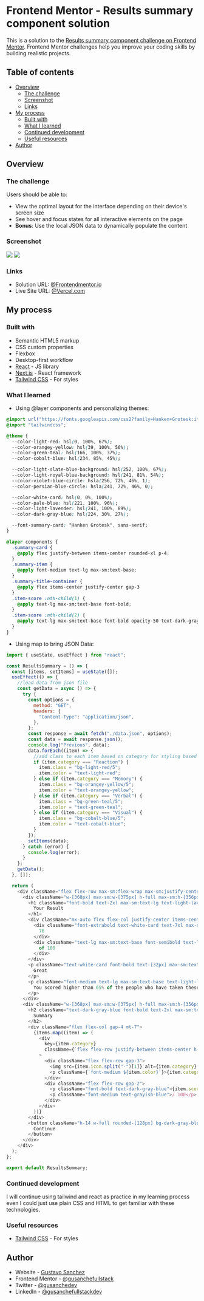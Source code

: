 # Frontend Mentor - Results summary component solution

This is a solution to the [Results summary component challenge on Frontend Mentor](https://www.frontendmentor.io/challenges/results-summary-component-CE_K6s0maV). Frontend Mentor challenges help you improve your coding skills by building realistic projects. 

## Table of contents

- [Overview](#overview)
  - [The challenge](#the-challenge)
  - [Screenshot](#screenshot)
  - [Links](#links)
- [My process](#my-process)
  - [Built with](#built-with)
  - [What I learned](#what-i-learned)
  - [Continued development](#continued-development)
  - [Useful resources](#useful-resources)
- [Author](#author)

## Overview

### The challenge

Users should be able to:

- View the optimal layout for the interface depending on their device's screen size
- See hover and focus states for all interactive elements on the page
- **Bonus**: Use the local JSON data to dynamically populate the content

### Screenshot

![](./screenshots/DesktopDev.png)
![](./screenshots/MobileDev.png)


### Links

- Solution URL: [@Frontendmentor.io](https://your-solution-url.com)
- Live Site URL: [@Vercel.com](https://fs-frontend-css-results-summary-component.vercel.app/)

## My process

### Built with

- Semantic HTML5 markup
- CSS custom properties
- Flexbox
- Desktop-first workflow
- [React](https://reactjs.org/) - JS library
- [Next.js](https://nextjs.org/) - React framework
- [Tailwind CSS](https://tailwindcss.com/docs/installation/using-vite) - For styles

### What I learned

- Using @layer components and personalizing themes:
```css
@import url("https://fonts.googleapis.com/css2?family=Hanken+Grotesk:ital,wght@0,100..900;1,100..900&display=swap");
@import "tailwindcss";

@theme {
  --color-light-red: hsl(0, 100%, 67%);
  --color-orangey-yellow: hsl(39, 100%, 56%);
  --color-green-teal: hsl(166, 100%, 37%);
  --color-cobalt-blue: hsl(234, 85%, 45%);

  --color-light-slate-blue-background: hsl(252, 100%, 67%);
  --color-light-royal-blue-background: hsl(241, 81%, 54%);
  --color-violet-blue-circle: hsla(256, 72%, 46%, 1);
  --color-persian-blue-circle: hsla(241, 72%, 46%, 0);

  --color-white-card: hsl(0, 0%, 100%);
  --color-pale-blue: hsl(221, 100%, 96%);
  --color-light-lavender: hsl(241, 100%, 89%);
  --color-dark-gray-blue: hsl(224, 30%, 27%);

  --font-summary-card: "Hanken Grotesk", sans-serif;
}

@layer components {
  .summary-card {
    @apply flex justify-between items-center rounded-xl p-4;
  }
  .summary-item {
    @apply font-medium text-lg max-sm:text-base;
  }
  .summary-title-container {
    @apply flex items-center justify-center gap-3
  }
  .item-score :nth-child(1) {
    @apply text-lg max-sm:text-base font-bold;
  }
  .item-score :nth-child(2) {
    @apply text-lg max-sm:text-base font-bold opacity-50 text-dark-gray-blue;
  }
}
```

- Using map to bring JSON Data:

```js
import { useState, useEffect } from "react";

const ResultsSummary = () => {
  const [items, setItems] = useState([]);
  useEffect(() => {
    //load data from json file
    const getData = async () => {
      try {
        const options = {
          method: "GET",
          headers: {
            "Content-Type": "application/json",
          },
        };
        const response = await fetch("./data.json", options);
        const data = await response.json();
        console.log("Previous", data);
        data.forEach((item) => {
          //add class to each item based on category for styling based in color and background color
          if (item.category === "Reaction") {
            item.class = "bg-light-red/5";
            item.color = "text-light-red";
          } else if (item.category === "Memory") {
            item.class = "bg-orangey-yellow/5";
            item.color = "text-orangey-yellow";
          } else if (item.category === "Verbal") {
            item.class = "bg-green-teal/5";
            item.color = "text-green-teal";
          } else if (item.category === "Visual") {
            item.class = "bg-cobalt-blue/5";
            item.color = "text-cobalt-blue";
          }
        });
        setItems(data);
      } catch (error) {
        console.log(error);
      }
    };
    getData();
  }, []);

  return (
    <div className="flex flex-row max-sm:flex-wrap max-sm:justify-center text-lg font-summary-card bg-white-card w-[736px] h-[512px] rounded-[32px] ">
      <div className="w-[368px] max-sm:w-[375px] h-full max-sm:h-[356px] bg-linear-to-b from-light-slate-blue-background to-light-royal-blue-background text-center pt-[38px] max-sm:pt-6 rounded-[32px] max-sm:rounded-t-none">
        <h1 className="font-bold text-2xl max-sm:text-lg text-light-lavender">
          Your Result
        </h1>
        <div className="mx-auto flex flex-col justify-center items-center h-[200px] w-[200px] max-sm:h-[140px] max-sm:w-[140px] bg-linear-to-b from-violet-blue-circle to-persian-blue-circle rounded-full mt-[35px] max-sm:mt-6">
          <div className="font-extrabold text-white-card text-7xl max-sm:text-[56px]">
            76
          </div>
          <div className="text-lg max-sm:text-base font-semibold text-light-lavender">
            of 100
          </div>
        </div>
        <p className="text-white-card font-bold text-[32px] max-sm:text-2xl mt-7 max-sm:mt-5">
          Great
        </p>
        <p className="font-medium text-lg max-sm:text-base text-light-lavender px-[54px]">
          You scored higher than 65% of the people who have taken these tests.
        </p>
      </div>
      <div className="w-[368px] max-sm:w-[375px] h-full max-sm:h-[356px] p-[38px]">
        <h2 className="text-dark-gray-blue font-bold text-2xl max-sm:text-lg">
          Summary
        </h2>
        <div className="flex flex-col gap-4 mt-7">
          {items.map((item) => (
            <div
              key={item.category}
              className={`flex flex-row justify-between items-center h-[56px] rounded-[8px] ${item.class}`}
            >
              <div className="flex flex-row gap-3">
                <img src={item.icon.split("-")[1]} alt={item.category} />
                <p className={`font-medium ${item.color}`}>{item.category}</p>
              </div>
              <div className="flex flex-row gap-2">
                <p className="font-bold text-dark-gray-blue">{item.score}</p>
                <p className="font-medium text-grayish-blue">/ 100</p>
              </div>
            </div>
          ))}
        </div>
        <button className="h-14 w-full rounded-[128px] bg-dark-gray-blue text-white-card font-bold text-lg max-sm:text-lg mt-[41px] max-sm:mt-6 hover:cursor-pointer hover:bg-gradient-to-b hover:from-light-slate-blue-background hover:to-light-royal-blue-background">
          Continue
        </button>
      </div>
    </div>
  );
};

export default ResultsSummary;
```

### Continued development

I will continue using tailwind and react as practice in my learning process even I could just use plain CSS and HTML to get familiar with these technologies.

### Useful resources

- [Tailwind CSS](https://tailwindcss.com/docs/installation/using-vite) - For styles
## Author

- Website - [Gustavo Sanchez](https://gusanchefullstack.dev/)
- Frontend Mentor - [@gusanchefullstack](https://www.frontendmentor.io/profile/gusanchefullstack)
- Twitter - [@gusanchedev](https://twitter.com/gusanchedev)
- LinkedIn - [@gusanchefullstackdev](https://www.linkedin.com/in/gusanchefullstackdev/)